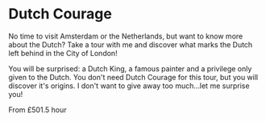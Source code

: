 # Dutch Courage

<span class="lead">No time to visit Amsterdam or the Netherlands, but want to
know more about the Dutch? Take a tour with me and discover what marks the Dutch
left behind in the City of London!</span>

You will be surprised: a Dutch King, a famous painter and a privilege only given
to the Dutch. You don't need Dutch Courage for this tour, but you will discover
it's origins. I don't want to give away too much...let me surprise you!

From <span class="price">£50</span><span class="duration">1.5 hour</span>
